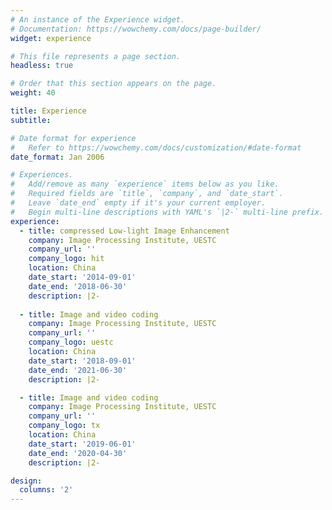 ```yaml
---
# An instance of the Experience widget.
# Documentation: https://wowchemy.com/docs/page-builder/
widget: experience

# This file represents a page section.
headless: true

# Order that this section appears on the page.
weight: 40

title: Experience
subtitle:

# Date format for experience
#   Refer to https://wowchemy.com/docs/customization/#date-format
date_format: Jan 2006

# Experiences.
#   Add/remove as many `experience` items below as you like.
#   Required fields are `title`, `company`, and `date_start`.
#   Leave `date_end` empty if it's your current employer.
#   Begin multi-line descriptions with YAML's `|2-` multi-line prefix.
experience:
  - title: compressed Low-light Image Enhancement
    company: Image Processing Institute, UESTC
    company_url: ''
    company_logo: hit
    location: China
    date_start: '2014-09-01'
    date_end: '2018-06-30'
    description: |2-
    
  - title: Image and video coding
    company: Image Processing Institute, UESTC
    company_url: ''
    company_logo: uestc
    location: China
    date_start: '2018-09-01'
    date_end: '2021-06-30'
    description: |2-

  - title: Image and video coding
    company: Image Processing Institute, UESTC
    company_url: ''
    company_logo: tx
    location: China
    date_start: '2019-06-01'
    date_end: '2020-04-30'
    description: |2-

design:
  columns: '2'
---
```

